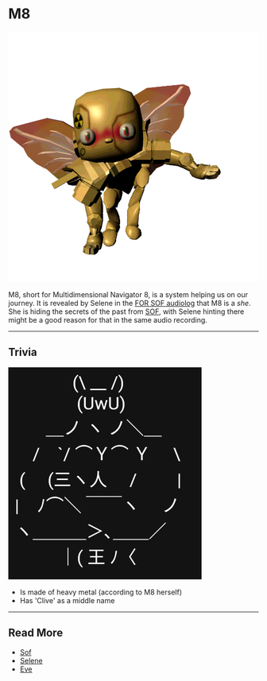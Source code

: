 # M8

![M8 image](../Resources/m8/m8_character.png)

M8, short for Multidimensional Navigator 8, is a system helping us on our journey. It is revealed by Selene in the 
[FOR SOF audiolog](files/for-sof) that M8 is a *she*. She is hiding the secrets of the past from [SOF](characters/sof.md), 
with Selene hinting there might be a good reason for that in the same audio recording.

***

## Trivia

![M8.png](../Resources/m8/mad_m8.png)

- Is made of heavy metal (according to M8 herself)
- Has 'Clive' as a middle name

***

## Read More

- [Sof](characters/sof)
- [Selene](characters/selene)
- [Eve](characters/eve)
